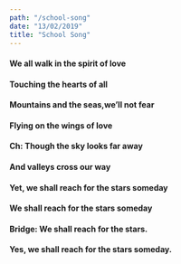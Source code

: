 ```yaml
---
path: "/school-song"
date: "13/02/2019"
title: "School Song"
---
```


#### We all walk in the spirit of love

#### Touching the hearts of all

#### Mountains and the seas,we’ll not fear

#### Flying on the wings of love

#### Ch: Though the sky looks far away

#### And valleys cross our way

#### Yet, we shall reach for the stars someday

#### We shall reach for the stars someday

#### Bridge: We shall reach for the stars.

#### Yes, we shall reach for the stars someday.
